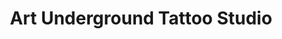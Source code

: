 ---
title: "Art Underground Tattoo Studio"
url: /berkeley/art-underground-tattoo-studio/
shop: Tattoo
---